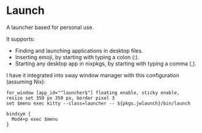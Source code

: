 # Launch

A launcher based for personal use.

It supports:

- Finding and launching applications in desktop files.
- Inserting emoji, by starting with typing a colon (:).
- Starting any desktop app in nixpkgs, by starting with typing a comma (,).

I have it integrated into sway window manager with this configuration (assuming Nix):

```
for_window [app_id="^launcher$"] floating enable, sticky enable, resize set 350 px 350 px, border pixel 3
set $menu exec kitty --class=launcher -- ${pkgs.jwlaunch}/bin/launch

bindsym {
  Mod4+p exec $menu
}
```
